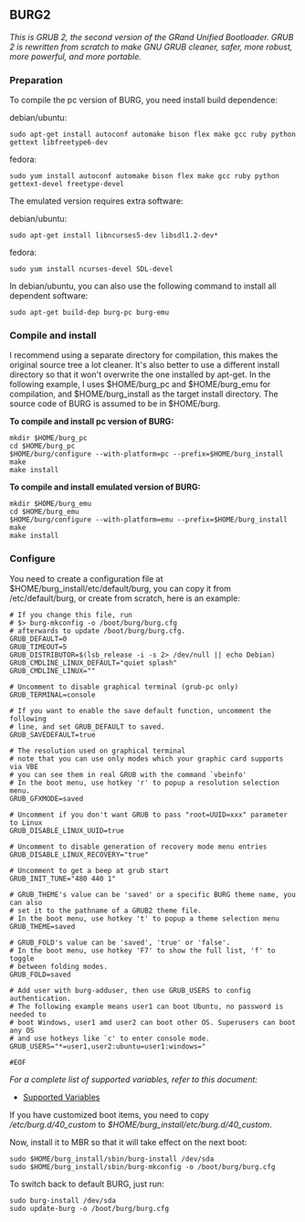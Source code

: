 ## BURG2

*This is GRUB 2, the second version of the GRand Unified Bootloader.*
*GRUB 2 is rewritten from scratch to make GNU GRUB cleaner, safer, more*
*robust, more powerful, and more portable.*

### Preparation
To compile the pc version of BURG, you need install build dependence:

debian/ubuntu:
```
sudo apt-get install autoconf automake bison flex make gcc ruby python gettext libfreetype6-dev
```
fedora:
```
sudo yum install autoconf automake bison flex make gcc ruby python gettext-devel freetype-devel
```

The emulated version requires extra software:

debian/ubuntu:
```
sudo apt-get install libncurses5-dev libsdl1.2-dev*
```
fedora:
```
sudo yum install ncurses-devel SDL-devel
```

In debian/ubuntu, you can also use the following command to install all dependent software:
```
sudo apt-get build-dep burg-pc burg-emu
```

### Compile and install
I recommend using a separate directory for compilation, this makes the
original source tree a lot cleaner. It's also better to use a different
install directory so that it won't overwrite the one installed by apt-get.
In the following example, I uses $HOME/burg_pc and $HOME/burg_emu for compilation,
and $HOME/burg_install as the target install directory.
The source code of BURG is assumed to be in $HOME/burg.

**To compile and install pc version of BURG:**
```
mkdir $HOME/burg_pc
cd $HOME/burg_pc
$HOME/burg/configure --with-platform=pc --prefix=$HOME/burg_install
make
make install
```

**To compile and install emulated version of BURG:**
```
mkdir $HOME/burg_emu
cd $HOME/burg_emu
$HOME/burg/configure --with-platform=emu --prefix=$HOME/burg_install
make
make install
```

### Configure
You need to create a configuration file at $HOME/burg_install/etc/default/burg,
you can copy it from /etc/default/burg, or create from scratch, here is an example:

```
# If you change this file, run
# $> burg-mkconfig -o /boot/burg/burg.cfg
# afterwards to update /boot/burg/burg.cfg.
GRUB_DEFAULT=0
GRUB_TIMEOUT=5
GRUB_DISTRIBUTOR=$(lsb_release -i -s 2> /dev/null || echo Debian)
GRUB_CMDLINE_LINUX_DEFAULT="quiet splash"
GRUB_CMDLINE_LINUX=""

# Uncomment to disable graphical terminal (grub-pc only)
GRUB_TERMINAL=console

# If you want to enable the save default function, uncomment the following
# line, and set GRUB_DEFAULT to saved.
GRUB_SAVEDEFAULT=true

# The resolution used on graphical terminal
# note that you can use only modes which your graphic card supports via VBE
# you can see them in real GRUB with the command `vbeinfo'
# In the boot menu, use hotkey 'r' to popup a resolution selection menu.
GRUB_GFXMODE=saved

# Uncomment if you don't want GRUB to pass "root=UUID=xxx" parameter to Linux
GRUB_DISABLE_LINUX_UUID=true

# Uncomment to disable generation of recovery mode menu entries
GRUB_DISABLE_LINUX_RECOVERY="true"

# Uncomment to get a beep at grub start
GRUB_INIT_TUNE="480 440 1"

# GRUB_THEME's value can be 'saved' or a specific BURG theme name, you can also
# set it to the pathname of a GRUB2 theme file.
# In the boot menu, use hotkey 't' to popup a theme selection menu
GRUB_THEME=saved

# GRUB_FOLD's value can be 'saved', 'true' or 'false'.
# In the boot menu, use hotkey 'F7' to show the full list, 'f' to toggle
# between folding modes.
GRUB_FOLD=saved

# Add user with burg-adduser, then use GRUB_USERS to config authentication.
# The following example means user1 can boot Ubuntu, no password is needed to
# boot Windows, user1 amd user2 can boot other OS. Superusers can boot any OS
# and use hotkeys like `c' to enter console mode.
GRUB_USERS="*=user1,user2:ubuntu=user1:windows="

#EOF
```
*For a complete list of supported variables, refer to this document:*
- [Supported Variables](https://github.com/yymirror/burg-x86_64-efi/blob/main/VARIABLES.md "List of supported variables")


If you have customized boot items, you need to copy
*/etc/burg.d/40_custom* to *$HOME/burg_install/etc/burg.d/40_custom*.

Now, install it to MBR so that it will take effect on the next boot:
```
sudo $HOME/burg_install/sbin/burg-install /dev/sda
sudo $HOME/burg_install/sbin/burg-mkconfig -o /boot/burg/burg.cfg
```

To switch back to default BURG, just run:
```
sudo burg-install /dev/sda
sudo update-burg -o /boot/burg/burg.cfg
```
